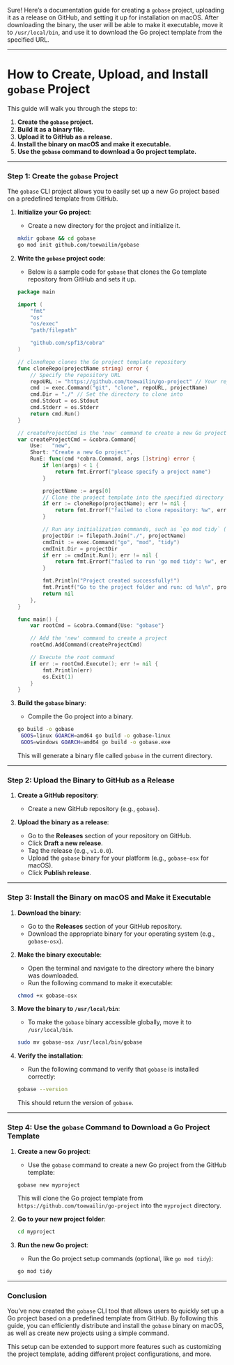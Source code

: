 Sure! Here’s a documentation guide for creating a `gobase` project, uploading it as a release on GitHub, and setting it up for installation on macOS. After downloading the binary, the user will be able to make it executable, move it to `/usr/local/bin`, and use it to download the Go project template from the specified URL.

---

# **How to Create, Upload, and Install `gobase` Project**

This guide will walk you through the steps to:

1. **Create the `gobase` project.**
2. **Build it as a binary file.**
3. **Upload it to GitHub as a release.**
4. **Install the binary on macOS and make it executable.**
5. **Use the `gobase` command to download a Go project template.**

---

### **Step 1: Create the `gobase` Project**

The `gobase` CLI project allows you to easily set up a new Go project based on a predefined template from GitHub.

1. **Initialize your Go project**:

   * Create a new directory for the project and initialize it.

   ```bash
   mkdir gobase && cd gobase
   go mod init github.com/toewailin/gobase
   ```

2. **Write the `gobase` project code**:

   * Below is a sample code for `gobase` that clones the Go template repository from GitHub and sets it up.

   ```go
   package main

   import (
       "fmt"
       "os"
       "os/exec"
       "path/filepath"

       "github.com/spf13/cobra"
   )

   // cloneRepo clones the Go project template repository
   func cloneRepo(projectName string) error {
       // Specify the repository URL
       repoURL := "https://github.com/toewailin/go-project" // Your repo URL
       cmd := exec.Command("git", "clone", repoURL, projectName)
       cmd.Dir = "./" // Set the directory to clone into
       cmd.Stdout = os.Stdout
       cmd.Stderr = os.Stderr
       return cmd.Run()
   }

   // createProjectCmd is the 'new' command to create a new Go project
   var createProjectCmd = &cobra.Command{
       Use:   "new",
       Short: "Create a new Go project",
       RunE: func(cmd *cobra.Command, args []string) error {
           if len(args) < 1 {
               return fmt.Errorf("please specify a project name")
           }

           projectName := args[0]
           // Clone the project template into the specified directory
           if err := cloneRepo(projectName); err != nil {
               return fmt.Errorf("failed to clone repository: %w", err)
           }

           // Run any initialization commands, such as `go mod tidy` (optional)
           projectDir := filepath.Join("./", projectName)
           cmdInit := exec.Command("go", "mod", "tidy")
           cmdInit.Dir = projectDir
           if err := cmdInit.Run(); err != nil {
               return fmt.Errorf("failed to run 'go mod tidy': %w", err)
           }

           fmt.Println("Project created successfully!")
           fmt.Printf("Go to the project folder and run: cd %s\n", projectName)
           return nil
       },
   }

   func main() {
       var rootCmd = &cobra.Command{Use: "gobase"}

       // Add the 'new' command to create a project
       rootCmd.AddCommand(createProjectCmd)

       // Execute the root command
       if err := rootCmd.Execute(); err != nil {
           fmt.Println(err)
           os.Exit(1)
       }
   }
   ```

3. **Build the `gobase` binary**:

   * Compile the Go project into a binary.

   ```bash
   go build -o gobase
    GOOS=linux GOARCH=amd64 go build -o gobase-linux
    GOOS=windows GOARCH=amd64 go build -o gobase.exe
   
   
   ```

   This will generate a binary file called `gobase` in the current directory.

---

### **Step 2: Upload the Binary to GitHub as a Release**

1. **Create a GitHub repository**:

   * Create a new GitHub repository (e.g., `gobase`).

2. **Upload the binary as a release**:

   * Go to the **Releases** section of your repository on GitHub.
   * Click **Draft a new release**.
   * Tag the release (e.g., `v1.0.0`).
   * Upload the `gobase` binary for your platform (e.g., `gobase-osx` for macOS).
   * Click **Publish release**.

---

### **Step 3: Install the Binary on macOS and Make it Executable**

1. **Download the binary**:

   * Go to the **Releases** section of your GitHub repository.
   * Download the appropriate binary for your operating system (e.g., `gobase-osx`).

2. **Make the binary executable**:

   * Open the terminal and navigate to the directory where the binary was downloaded.
   * Run the following command to make it executable:

   ```bash
   chmod +x gobase-osx
   ```

3. **Move the binary to `/usr/local/bin`**:

   * To make the `gobase` binary accessible globally, move it to `/usr/local/bin`.

   ```bash
   sudo mv gobase-osx /usr/local/bin/gobase
   ```

4. **Verify the installation**:

   * Run the following command to verify that `gobase` is installed correctly:

   ```bash
   gobase --version
   ```

   This should return the version of `gobase`.

---

### **Step 4: Use the `gobase` Command to Download a Go Project Template**

1. **Create a new Go project**:

   * Use the `gobase` command to create a new Go project from the GitHub template:

   ```bash
   gobase new myproject
   ```

   This will clone the Go project template from `https://github.com/toewailin/go-project` into the `myproject` directory.

2. **Go to your new project folder**:

   ```bash
   cd myproject
   ```

3. **Run the new Go project**:

   * Run the Go project setup commands (optional, like `go mod tidy`):

   ```bash
   go mod tidy
   ```

---

### **Conclusion**

You’ve now created the `gobase` CLI tool that allows users to quickly set up a Go project based on a predefined template from GitHub. By following this guide, you can efficiently distribute and install the `gobase` binary on macOS, as well as create new projects using a simple command.

This setup can be extended to support more features such as customizing the project template, adding different project configurations, and more.
